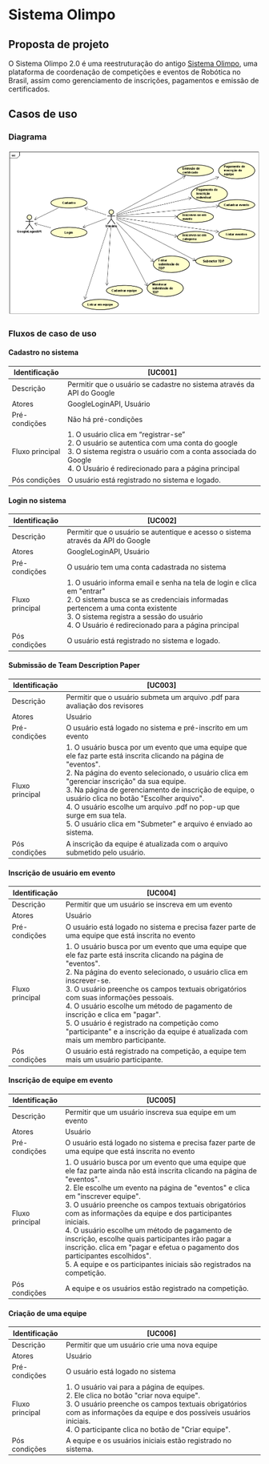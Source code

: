 # Sistema Olimpo
## Proposta de projeto

O Sistema Olimpo 2.0 é uma reestruturação do antigo [Sistema Olimpo](https://novo.sistemaolimpo.org/), uma plataforma de coordenação de competições e eventos de Robótica no Brasil, assim como gerenciamento de inscrições, pagamentos e emissão de certificados.

## Casos de uso
### Diagrama
![diagrama_uc](/resources/diagram_uc.png)
### Fluxos de caso de uso
#### Cadastro no sistema
| Identificação | [UC001] |
| --- | --- |
| Descrição | Permitir que o usuário se cadastre no sistema através da API do Google |
| Atores | GoogleLoginAPI, Usuário |
| Pré-condições | Não há pré-condições |
| Fluxo principal | 1. O usuário clica em “registrar-se” <br> 2. O usuário se autentica com uma conta do google <br> 3. O sistema registra o usuário com a conta associada do Google <br> 4. O Usuário é redirecionado para  a página principal |
| Pós condições | O usuário está registrado no sistema e logado. |

#### Login no sistema
| Identificação | [UC002] |
| --- | --- |
| Descrição | Permitir que o usuário se autentique e acesso o sistema através da API do Google |
| Atores | GoogleLoginAPI, Usuário |
| Pré-condições | O usuário tem uma conta cadastrada no sistema |
| Fluxo principal | 1. O usuário informa email e senha na tela de login e clica em "entrar" <br> 2. O sistema busca se as credenciais informadas pertencem a uma conta existente <br> 3. O sistema registra a sessão do usuário <br> 4. O Usuário é redirecionado para a página principal |
| Pós condições | O usuário está registrado no sistema e logado. |

#### Submissão de Team Description Paper
| Identificação | [UC003] |
| --- | --- |
| Descrição | Permitir que o usuário submeta um arquivo .pdf para avaliação dos revisores |
| Atores | Usuário |
| Pré-condições | O usuário está logado no sistema e pré-inscrito em um evento |
| Fluxo principal | 1. O usuário busca por um evento que uma equipe que ele faz parte está inscrita clicando na página de "eventos". <br> 2. Na página do evento selecionado, o usuário clica em "gerenciar inscrição" da sua equipe. <br> 3. Na página de gerenciamento de inscrição de equipe, o usuário clica no botão "Escolher arquivo". <br> 4. O usuário escolhe um arquivo .pdf no pop-up que surge em sua tela. <br> 5. O usuário clica em "Submeter" e arquivo é enviado ao sistema. |
| Pós condições | A inscrição da equipe é atualizada com o arquivo submetido pelo usuário. |

#### Inscrição de usuário em evento
| Identificação | [UC004] |
| --- | --- |
| Descrição | Permitir que um usuário se inscreva em um evento|
| Atores | Usuário |
| Pré-condições | O usuário está logado no sistema e precisa fazer parte de uma equipe que está inscrita no evento |
| Fluxo principal | 1. O usuário busca por um evento que uma equipe que ele faz parte está inscrita clicando na página de "eventos". <br> 2. Na página do evento selecionado, o usuário clica em inscrever-se. <br> 3. O usuário preenche os campos textuais obrigatórios com suas informações pessoais. <br> 4. O usuário escolhe um método de pagamento de inscrição e clica em "pagar". <br> 5. O usuário é registrado na competição como "participante" e a inscrição da equipe é atualizada com mais um membro participante. |
| Pós condições | O usuário está registrado na competição, a equipe tem mais um usuário participante. |

#### Inscrição de equipe em evento
| Identificação | [UC005] |
| --- | --- |
| Descrição | Permitir que um usuário inscreva sua equipe em um evento|
| Atores | Usuário |
| Pré-condições | O usuário está logado no sistema e precisa fazer parte de uma equipe que está inscrita no evento |
| Fluxo principal | 1. O usuário busca por um evento que uma equipe que ele faz parte ainda não está inscrita clicando na página de "eventos". <br> 2. Ele escolhe um evento na página de "eventos" e clica em "inscrever equipe". <br> 3. O usuário preenche os campos textuais obrigatórios com as informações da equipe e dos participantes iniciais. <br> 4. O usuário escolhe um método de pagamento de inscrição, escolhe quais participantes irão pagar a inscrição. clica em "pagar e efetua o pagamento dos participantes escolhidos". <br> 5. A equipe e os participantes iniciais são registrados na competição. |
| Pós condições | A equipe e os usuários estão registrado na competição. |

#### Criação de uma equipe
| Identificação | [UC006] |
| --- | --- |
| Descrição | Permitir que um usuário crie uma nova equipe |
| Atores | Usuário |
| Pré-condições | O usuário está logado no sistema |
| Fluxo principal | 1. O usuário vai para a página de equipes. <br> 2. Ele clica no botão "criar nova equipe". <br> 3. O usuário preenche os campos textuais obrigatórios com as informações da equipe e dos possíveis usuários iniciais. <br> 4. O participante clica no botão de "Criar equipe". |
| Pós condições | A equipe e os usuários iniciais estão registrado no sistema. |
